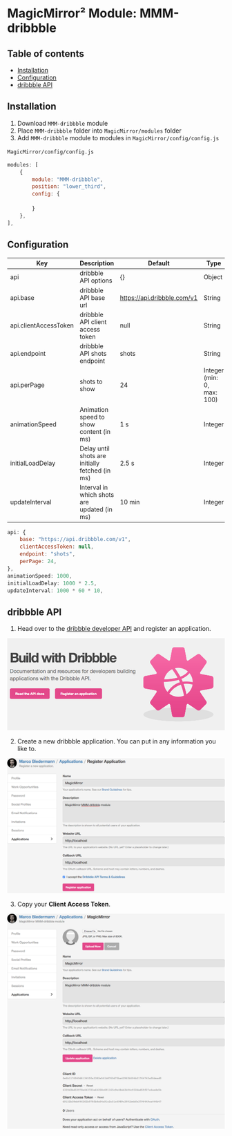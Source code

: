 # MagicMirror² Module: MMM-dribbble

## Table of contents

* [Installation](#installation)
* [Configuration](#configuration)
* [dribbble API](#dribbble-api)

## Installation

1. Download `MMM-dribbble` module
1. Place `MMM-dribbble` folder into `MagicMirror/modules` folder
1. Add `MMM-dribbble` module to modules in `MagicMirror/config/config.js`

`MagicMirror/config/config.js`

```js
modules: [
	{
		module: "MMM-dribbble",
		position: "lower_third",
		config: {

		}
	},
],
```

## Configuration

Key | Description | Default | Type
--- | --- | --- | ---
api | dribbble API options | {} | Object
api.base | dribbble API base url | https://api.dribbble.com/v1 | String
api.clientAccessToken | dribbble API client access token | null | String
api.endpoint | dribbble API shots endpoint | shots | String
api.perPage | shots to show | 24 | Integer (min: 0, max: 100)
animationSpeed | Animation speed to show content (in ms) | 1 s | Integer
initialLoadDelay | Delay until shots are initially fetched (in ms) | 2.5 s | Integer
updateInterval | Interval in which shots are updated (in ms) | 10 min | Integer

```js
api: {
	base: "https://api.dribbble.com/v1",
	clientAccessToken: null,
	endpoint: "shots",
	perPage: 24,
},
animationSpeed: 1000,
initialLoadDelay: 1000 * 2.5,
updateInterval: 1000 * 60 * 10,
```

## dribbble API

1. Head over to the [dribbble developer API](http://developer.dribbble.com/) and register an application.

![dribbble Developer API](media/01-developer.dribbble.com.png)

2. Create a new dribbble application. You can put in any information you like to.

![create dribbble new application](media/02-dribbble.com_account_applications_new.png)

3. Copy your **Client Access Token**.

![dribbble application information](media/03-dribbble.com_account_applications.png)
